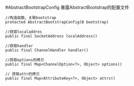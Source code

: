 #AbstractBootstrapConfig
暴露AbstractBootstrap的配置文件

```
//构造函数，关联bootstrap
protected AbstractBootstrapConfig(B bootstrap)

//获取localaddres
public final SocketAddress localAddress() 

//获取handler
public final ChannelHandler handler() 

//获取options的拷贝
public final Map<ChannelOption<?>, Object> options()
 
// 获取attr的拷贝
public final Map<AttributeKey<?>, Object> attrs() 
        
```